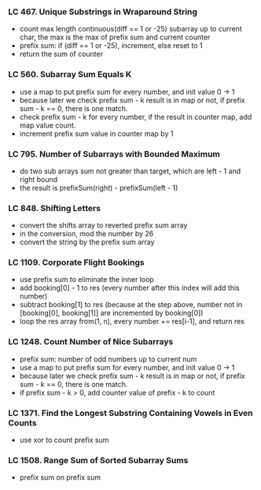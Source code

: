 ### LC 467. Unique Substrings in Wraparound String
* count max length continuous(diff == 1 or -25) subarray up to current char, the max is the max of prefix sum and current counter
* prefix sum: if (diff == 1 or -25), increment, else reset to 1
* return the sum of counter

### LC 560. Subarray Sum Equals K
* use a map to put prefix sum for every number, and init value 0 -> 1
* because later we check prefix sum - k result is in map or not, if prefix sum - k == 0, there is one match.
* check prefix sum - k for every number, if the result in counter map, add map value count.
* increment prefix sum value in counter map by 1

### LC 795. Number of Subarrays with Bounded Maximum
* do two sub arrays sum not greater than target, which are left - 1 and right bound
* the result is prefixSum(right) - prefixSum(left - 1)
### LC 848. Shifting Letters
* convert the shifts array to reverted prefix sum array
* in the conversion, mod the number by 26
* convert the string by the prefix sum array

### LC 1109. Corporate Flight Bookings
* use prefix sum to eliminate the inner loop
* add booking[0] - 1 to res (every number after this index will add this number) 
* subtract booking[1] to res (because at the step above, number not in [booking[0], booking[1]] are incremented by booking[0])
* loop the res array from(1, n), every number += res[i-1], and return res

### LC 1248. Count Number of Nice Subarrays
* prefix sum: number of odd numbers up to current num
* use a map to put prefix sum for every number, and init value 0 -> 1
* because later we check prefix sum - k result is in map or not, if prefix sum - k == 0, there is one match.
* if prefix sum - k > 0, add counter value of prefix - k to count

### LC 1371. Find the Longest Substring Containing Vowels in Even Counts
* use xor to count prefix sum

### LC 1508. Range Sum of Sorted Subarray Sums
* prefix sum on prefix sum

